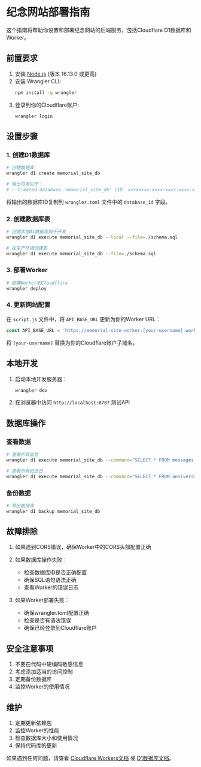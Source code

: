 # 纪念网站部署指南

这个指南将帮助你设置和部署纪念网站的后端服务，包括Cloudflare D1数据库和Worker。

## 前置要求

1. 安装 [Node.js](https://nodejs.org/) (版本 16.13.0 或更高)
2. 安装 Wrangler CLI:
   ```bash
   npm install -g wrangler
   ```
3. 登录到你的Cloudflare账户:
   ```bash
   wrangler login
   ```

## 设置步骤

### 1. 创建D1数据库

```bash
# 创建数据库
wrangler d1 create memorial_site_db

# 输出将类似于：
# ✅ Created database 'memorial_site_db' (ID: xxxxxxxx-xxxx-xxxx-xxxx-xxxxxxxxxxxx)
```

将输出的数据库ID复制到 `wrangler.toml` 文件中的 `database_id` 字段。

### 2. 创建数据库表

```bash
# 创建本地D1数据库用于开发
wrangler d1 execute memorial_site_db --local --file=./schema.sql

# 在生产环境创建表
wrangler d1 execute memorial_site_db --file=./schema.sql
```

### 3. 部署Worker

```bash
# 部署Worker到Cloudflare
wrangler deploy
```

### 4. 更新网站配置

在 `script.js` 文件中，将 `API_BASE_URL` 更新为你的Worker URL：

```javascript
const API_BASE_URL = 'https://memorial-site-worker.[your-username].workers.dev';
```

将 `[your-username]` 替换为你的Cloudflare账户子域名。

## 本地开发

1. 启动本地开发服务器：
   ```bash
   wrangler dev
   ```

2. 在浏览器中访问 `http://localhost:8787` 测试API

## 数据库操作

### 查看数据

```bash
# 查看所有留言
wrangler d1 execute memorial_site_db --command="SELECT * FROM messages;"

# 查看所有纪念日
wrangler d1 execute memorial_site_db --command="SELECT * FROM anniversaries;"
```

### 备份数据

```bash
# 导出数据库
wrangler d1 backup memorial_site_db
```

## 故障排除

1. 如果遇到CORS错误，确保Worker中的CORS头部配置正确

2. 如果数据库操作失败：
   - 检查数据库ID是否正确配置
   - 确保SQL语句语法正确
   - 查看Worker的错误日志

3. 如果Worker部署失败：
   - 确保wrangler.toml配置正确
   - 检查是否有语法错误
   - 确保已经登录到Cloudflare账户

## 安全注意事项

1. 不要在代码中硬编码敏感信息
2. 考虑添加适当的访问控制
3. 定期备份数据库
4. 监控Worker的使用情况

## 维护

1. 定期更新依赖包
2. 监控Worker的性能
3. 检查数据库大小和使用情况
4. 保持代码库的更新

如果遇到任何问题，请查看 [Cloudflare Workers文档](https://developers.cloudflare.com/workers/) 或 [D1数据库文档](https://developers.cloudflare.com/d1/)。